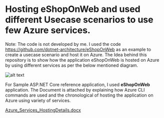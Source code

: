 
# Hosting eShopOnWeb and used different Usecase scenarios to use few Azure services.

Note: The code is not developed by me. I used the code https://github.com/dotnet-architecture/eShopOnWeb as an example to create a usecase scenario and host it on Azure.
The Idea behind this repository is to show how the application eShopOnWeb is hosted on Azure by using different services as per the below mentioned diagram.

![alt text](https://lh3.googleusercontent.com/3pRyPApLt643SvTUValrpxWT1mYjnDuzSOfXLSC3jE4X7htHs2pmz7suSiUoZeQgfJQcQd6GzRLb7HeaNr2ho7tXrG9jzd8bmuFkTVaxluSHLWK24v1n0P4GyPOvpCHRNIDrqYE_bLJstWMhXQTIjHcN-aSXqhuzggnmZVcWfvNtWf93rItoy8R2X0zcm4AbY74VBDEA70nnzLm6H3KiRE9JcLiSRoYW3PYvJTOHGri1zf8duyD0L9oKmoN49o7elz1wFE8ykQmzDBJoaJGPzwNr-vxP6rUfJpROidsD9cePbo4mWFyk41yYFOcgt2uwUi1H5ebTzAbczMbnjM7gLAAEzE-0bLVQM2KgFCP3w2alOhoF_ouBRT8phjGP3vHzlwtp3e7kBhaIvWT-Z3O_pxqKOsduvcJdlUEL_-d0FiXNh7Q4PH8RLCDawaRYr6SItQ2QjNRrbYUnQZOJ30BDG8XWrp5-NVm3QpnnHzgJN7a16sm-lrGBzzT4C5RpaAiqKq1gELSe2Xih785WOVSiV_oAgFePLG8RtYgyP2ytc6jC7pi7416im5hA_HB51Yi0QQof2KVdxEH9EmAmnDJ2sLTNtXY-fPVAxWWKiasPGM17-jmzm2up_e5uhLTFu7QdEX23u-L7BUYVGqKxM-TzHHLHoXQwucIa-E0rwz7V_Lwt5nwv0RHfk0NhbOiOCzFTuYB0ODLnRfrjyRAIUwYTZ5I=w558-h545-no?authuser=0)

For Sample ASP.NET Core reference application, I used **eShopOnWeb** application. The Document is attached by explaining how Azure CLI commands are used and the chronological of hosting the application on Azure using variety of services.

[Azure_Services_HostingDetails.docx](https://github.com/BhuvanRam/AzureServices/files/8146568/Azure_Services_HostingDetails.docx)

